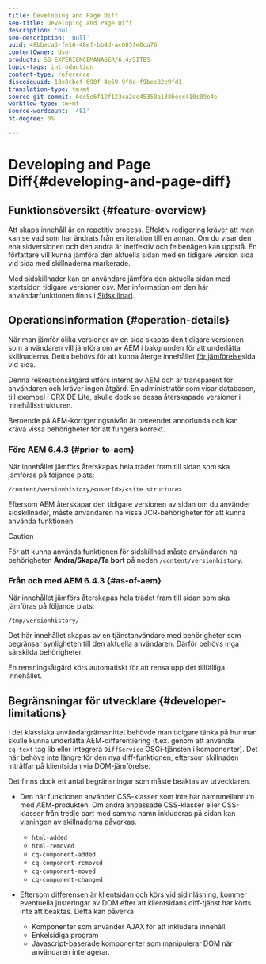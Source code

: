 ```yaml
---
title: Developing and Page Diff
seo-title: Developing and Page Diff
description: 'null'
seo-description: 'null'
uuid: 48bbeca3-fe16-48ef-bb4d-ac605fe0ca76
contentOwner: User
products: SG_EXPERIENCEMANAGER/6.4/SITES
topic-tags: introduction
content-type: reference
discoiquuid: 13e8cbef-698f-4e69-9f8c-f9bee82e9fd1
translation-type: tm+mt
source-git-commit: 6de5e6f12f123ca2ec45358a138becc410c89e4e
workflow-type: tm+mt
source-wordcount: '481'
ht-degree: 0%

---
```



# Developing and Page Diff{#developing-and-page-diff}

## Funktionsöversikt {#feature-overview}

Att skapa innehåll är en repetitiv process. Effektiv redigering kräver att man kan se vad som har ändrats från en iteration till en annan. Om du visar den ena sidversionen och den andra är ineffektiv och felbenägen kan uppstå. En författare vill kunna jämföra den aktuella sidan med en tidigare version sida vid sida med skillnaderna markerade.

Med sidskillnader kan en användare jämföra den aktuella sidan med startsidor, tidigare versioner osv. Mer information om den här användarfunktionen finns i [Sidskillnad](/help/sites-authoring/page-diff.md).

## Operationsinformation {#operation-details}

När man jämför olika versioner av en sida skapas den tidigare versionen som användaren vill jämföra om av AEM i bakgrunden för att underlätta skillnaderna. Detta behövs för att kunna återge innehållet [för jämförelse](/help/sites-authoring/page-diff.md#presentation-of-differences)sida vid sida.

Denna rekreationsåtgärd utförs internt av AEM och är transparent för användaren och kräver ingen åtgärd. En administratör som visar databasen, till exempel i CRX DE Lite, skulle dock se dessa återskapade versioner i innehållsstrukturen.

Beroende på AEM-korrigeringsnivån är beteendet annorlunda och kan kräva vissa behörigheter för att fungera korrekt.

### Före AEM 6.4.3 {#prior-to-aem}

När innehållet jämförs återskapas hela trädet fram till sidan som ska jämföras på följande plats:

`/content/versionhistory/<userId>/<site structure>`

Eftersom AEM återskapar den tidigare versionen av sidan om du använder sidskillnader, måste användaren ha vissa JCR-behörigheter för att kunna använda funktionen.

>[!CAUTION]
>
>För att kunna använda funktionen för sidskillnad måste användaren ha behörigheten **Ändra/Skapa/Ta bort** på noden `/content/versionhistory`.

### Från och med AEM 6.4.3 {#as-of-aem}

När innehållet jämförs återskapas hela trädet fram till sidan som ska jämföras på följande plats:

`/tmp/versionhistory/`

Det här innehållet skapas av en tjänstanvändare med behörigheter som begränsar synligheten till den aktuella användaren. Därför behövs inga särskilda behörigheter.

En rensningsåtgärd körs automatiskt för att rensa upp det tillfälliga innehållet.

## Begränsningar för utvecklare {#developer-limitations}

I det klassiska användargränssnittet behövde man tidigare tänka på hur man skulle kunna underlätta AEM-differentiering (t.ex. genom att använda `cq:text` tag lib eller integrera `DiffService` OSGi-tjänsten i komponenter). Det här behövs inte längre för den nya diff-funktionen, eftersom skillnaden inträffar på klientsidan via DOM-jämförelse.

Det finns dock ett antal begränsningar som måste beaktas av utvecklaren.

* Den här funktionen använder CSS-klasser som inte har namnmellanrum med AEM-produkten. Om andra anpassade CSS-klasser eller CSS-klasser från tredje part med samma namn inkluderas på sidan kan visningen av skillnaderna påverkas.

   * `html-added`
   * `html-removed`
   * `cq-component-added`
   * `cq-component-removed`
   * `cq-component-moved`
   * `cq-component-changed`

* Eftersom differensen är klientsidan och körs vid sidinläsning, kommer eventuella justeringar av DOM efter att klientsidans diff-tjänst har körts inte att beaktas. Detta kan påverka

   * Komponenter som använder AJAX för att inkludera innehåll
   * Enkelsidiga program
   * Javascript-baserade komponenter som manipulerar DOM när användaren interagerar.

